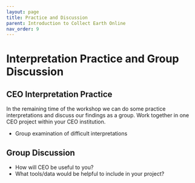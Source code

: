 ```yaml
---
layout: page
title: Practice and Discussion
parent: Introduction to Collect Earth Online
nav_order: 9
---
```


# Interpretation Practice and Group Discussion

## CEO Interpretation Practice
In the remaining time of the workshop we can do some practice interpretations and discuss our findings as a group. Work together in one CEO project within your CEO institution.
* Group examination of difficult interpretations


## Group Discussion
* How will CEO be useful to you?
* What tools/data would be helpful to include in your project?

